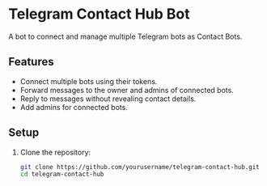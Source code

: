 # Telegram Contact Hub Bot

A bot to connect and manage multiple Telegram bots as Contact Bots.

## Features
- Connect multiple bots using their tokens.
- Forward messages to the owner and admins of connected bots.
- Reply to messages without revealing contact details.
- Add admins for connected bots.

## Setup
1. Clone the repository:
   ```bash
   git clone https://github.com/yourusername/telegram-contact-hub.git
   cd telegram-contact-hub
